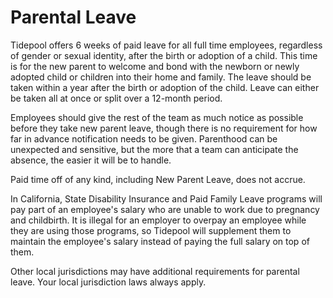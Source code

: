 # Parental Leave

Tidepool offers 6 weeks of paid leave for all full time employees, regardless of gender or sexual identity, after the birth or adoption of a child. This time is for the new parent to welcome and bond with the newborn or newly adopted child or children into their home and family. The leave should be taken within a year after the birth or adoption of the child. Leave can either be taken all at once or split over a 12-month period.

Employees should give the rest of the team as much notice as possible before they take new parent leave, though there is no requirement for how far in advance notification needs to be given. Parenthood can be unexpected and sensitive, but the more that a team can anticipate the absence, the easier it will be to handle.

Paid time off of any kind, including New Parent Leave, does not accrue.

In California, State Disability Insurance and Paid Family Leave programs will pay part of an employee's salary who are unable to work due to pregnancy and childbirth. It is illegal for an employer to overpay an employee while they are using those programs, so Tidepool will supplement them to maintain the employee's salary instead of paying the full salary on top of them.

Other local jurisdictions may have additional requirements for parental leave. Your local jurisdiction laws always apply.

